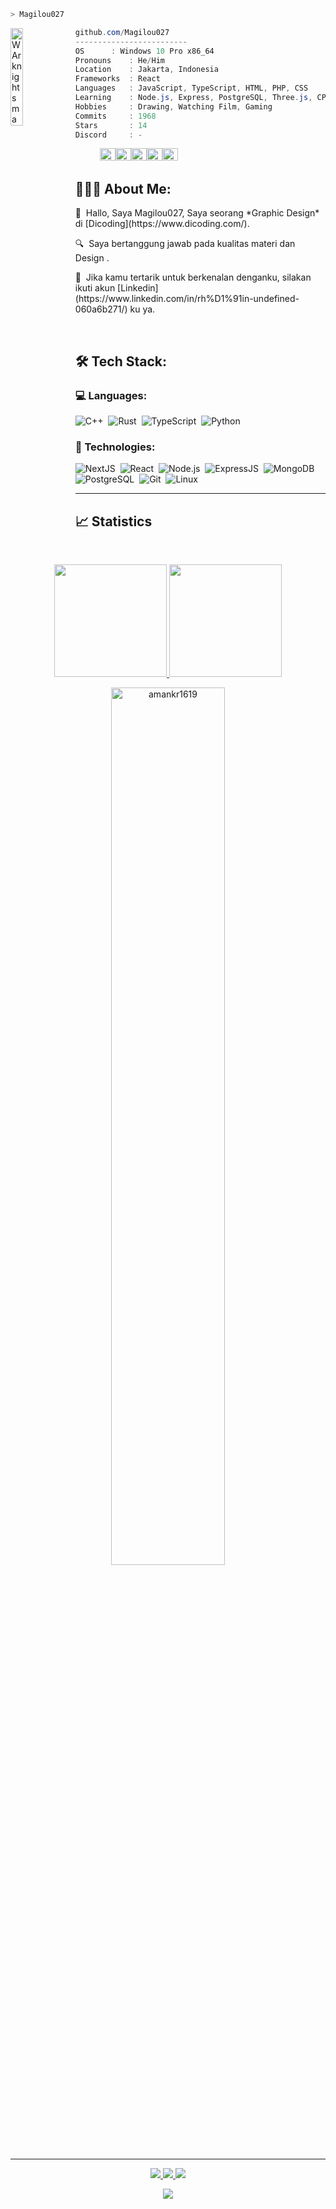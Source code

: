 ```zsh
> Magilou027
```

<img align="left" src="https://i.redd.it/531smdc4tssa1.jpg" alt="W Arknights made by dealer45 (https://www.pixiv.net/en/artworks/105033562)" width="20%" /> 


```csharp
github.com/Magilou027
-------------------------
OS		: Windows 10 Pro x86_64
Pronouns	: He/Him
Location	: Jakarta, Indonesia
Frameworks	: React
Languages	: JavaScript, TypeScript, HTML, PHP, CSS
Learning	: Node.js, Express, PostgreSQL, Three.js, CPP
Hobbies		: Drawing, Watching Film, Gaming
Commits		: 1968
Stars		: 14
Discord		: -
```
<p align="left">
  &nbsp; &nbsp; &nbsp; &nbsp; &nbsp;
  <img alt="#474342" src="https://via.placeholder.com/15/474342/000000?text=+" width="25" height="20" /><img alt="#fbedf6" src="https://via.placeholder.com/15/fbedf6/000000?text=+" width="25" height="20" /><img alt="#c9594d" src="https://via.placeholder.com/15/c9594d/000000?text=+" width="25" height="20" /><img alt="#f8b9b2" src="https://via.placeholder.com/15/f8b9b2/000000?text=+" width="25" height="20" /><img alt="#ae9c9d" src="https://via.placeholder.com/15/ae9c9d/000000?text=+" width="25" height="20" />
</p>

<p>

## 👨🏻‍💻 About Me:

<p>👋 &nbsp;Hallo, Saya Magilou027, Saya seorang *Graphic Design* di [Dicoding](https://www.dicoding.com/).</p>
<p>🔍 &nbsp;Saya bertanggung jawab pada kualitas materi dan Design .</p>
<p>📄 &nbsp;Jika kamu tertarik untuk berkenalan denganku, silakan ikuti akun [Linkedin](https://www.linkedin.com/in/rh%D1%91in-undefined-060a6b271/) ku ya.</p>
<br />

## 🛠 Tech Stack:

### 💻 Languages:

![C++](https://img.shields.io/badge/-C++-05122A?style=flat&logo=C%2B%2B&logoColor=00599C)&nbsp;
![Rust](https://img.shields.io/badge/-Rust-05122A?style=flat&logo=rust)&nbsp;
![TypeScript](https://img.shields.io/badge/-TypeScript-05122A?style=flat&logo=typescript)&nbsp;
![Python](https://img.shields.io/badge/-Python-05122A?style=flat&logo=python)&nbsp;

### 🚀 Technologies:

![NextJS](https://img.shields.io/badge/-NextJS-05122A?style=flat&logo=next.js)&nbsp;
![React](https://img.shields.io/badge/-React-05122A?style=flat&logo=react)&nbsp;
![Node.js](https://img.shields.io/badge/-Node.js-05122A?style=flat&logo=node.js)&nbsp;
![ExpressJS](https://img.shields.io/badge/-ExpressJS-05122A?style=flat&logo=express)&nbsp;
![MongoDB](https://img.shields.io/badge/-MongoDB-05122A?style=flat&logo=mongodb)&nbsp;
![PostgreSQL](https://img.shields.io/badge/-PostgreSQL-05122A?style=flat&logo=postgresql)&nbsp;
![Git](https://img.shields.io/badge/-Git-05122A?style=flat&logo=git)&nbsp;
![Linux](https://img.shields.io/badge/-Linux-05122A?style=flat&logo=linux)&nbsp;

<hr />

## 📈 Statistics

<br/>
<p align="center">
  <a href="https://github.com/Magilou027">
  <img height="180em" src="https://github-readme-stats-eight-theta.vercel.app/api?username=gilangadhan&show_icons=true&theme=algolia&include_all_commits=true&count_private=true"/>
   <img height="180em" src="https://github-readme-stats-eight-theta.vercel.app/api/top-langs/?username=gilangadhan&layout=compact&langs_count=8&theme=algolia"/>
</p>

<p align="center">
	<img width="60%" src="https://github-readme-stats.vercel.app/api/wakatime?username=amankr1619&theme=dark&show_icons=true" alt="amankr1619" />
</p>

<hr />

<p align="center">
	<a href="https://www.linkedin.com/in/rh%D1%91in-undefined-060a6b271/">
		<img src="https://img.shields.io/badge/LinkedIn-0077B5?style=for-the-badge&logo=linkedin&logoColor=white" />
	</a>
  <a href="https://github.com/Magilou027">
		<img src="https://img.shields.io/badge/GitLab-330F63?style=for-the-badge&logo=gitlab&logoColor=white" />
	</a>
	<a href="mailto:agus99salam@gmail.com">
		<img src="https://img.shields.io/badge/Gmail-D14836?style=for-the-badge&logo=gmail&logoColor=white" />
	</a>
</p>

<p align="center">
	<img src="https://komarev.com/ghpvc/?username=amankr1619&color=blueviolet&style=flat-square&label=Profile+Views" />
</p>

</p>
